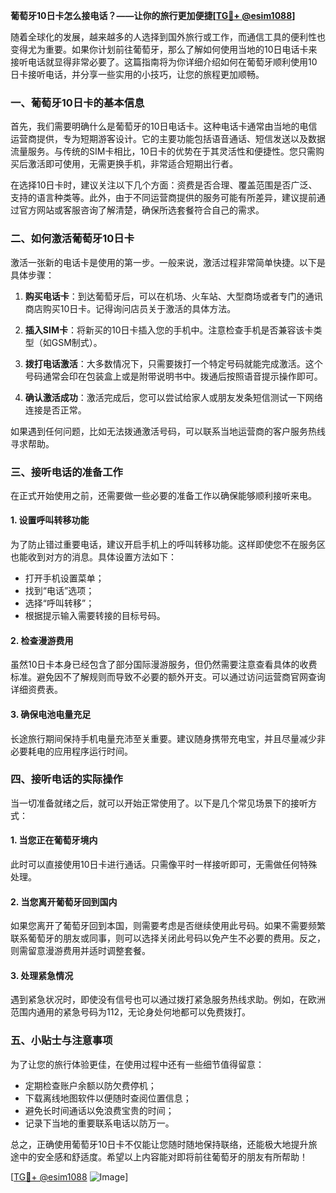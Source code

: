 **葡萄牙10日卡怎么接电话？——让你的旅行更加便捷[[TG💪+ @esim1088](https://t.me/s/esim1088)]**

随着全球化的发展，越来越多的人选择到国外旅行或工作，而通信工具的便利性也变得尤为重要。如果你计划前往葡萄牙，那么了解如何使用当地的10日电话卡来接听电话就显得非常必要了。这篇指南将为你详细介绍如何在葡萄牙顺利使用10日卡接听电话，并分享一些实用的小技巧，让您的旅程更加顺畅。

### 一、葡萄牙10日卡的基本信息

首先，我们需要明确什么是葡萄牙的10日电话卡。这种电话卡通常由当地的电信运营商提供，专为短期游客设计。它的主要功能包括语音通话、短信发送以及数据流量服务。与传统的SIM卡相比，10日卡的优势在于其灵活性和便捷性。您只需购买后激活即可使用，无需更换手机，非常适合短期出行者。

在选择10日卡时，建议关注以下几个方面：资费是否合理、覆盖范围是否广泛、支持的语言种类等。此外，由于不同运营商提供的服务可能有所差异，建议提前通过官方网站或客服咨询了解清楚，确保所选套餐符合自己的需求。

### 二、如何激活葡萄牙10日卡

激活一张新的电话卡是使用的第一步。一般来说，激活过程非常简单快捷。以下是具体步骤：

1. **购买电话卡**：到达葡萄牙后，可以在机场、火车站、大型商场或者专门的通讯商店购买10日卡。记得询问店员关于激活的具体方法。
   
2. **插入SIM卡**：将新买的10日卡插入您的手机中。注意检查手机是否兼容该卡类型（如GSM制式）。

3. **拨打电话激活**：大多数情况下，只需要拨打一个特定号码就能完成激活。这个号码通常会印在包装盒上或是附带说明书中。拨通后按照语音提示操作即可。

4. **确认激活成功**：激活完成后，您可以尝试给家人或朋友发条短信测试一下网络连接是否正常。

如果遇到任何问题，比如无法拨通激活号码，可以联系当地运营商的客户服务热线寻求帮助。

### 三、接听电话的准备工作

在正式开始使用之前，还需要做一些必要的准备工作以确保能够顺利接听来电。

#### 1. 设置呼叫转移功能
为了防止错过重要电话，建议开启手机上的呼叫转移功能。这样即使您不在服务区也能收到对方的消息。具体设置方法如下：
   - 打开手机设置菜单；
   - 找到“电话”选项；
   - 选择“呼叫转移”；
   - 根据提示输入需要转接的目标号码。

#### 2. 检查漫游费用
虽然10日卡本身已经包含了部分国际漫游服务，但仍然需要注意查看具体的收费标准。避免因不了解规则而导致不必要的额外开支。可以通过访问运营商官网查询详细资费表。

#### 3. 确保电池电量充足
长途旅行期间保持手机电量充沛至关重要。建议随身携带充电宝，并且尽量减少非必要耗电的应用程序运行时间。

### 四、接听电话的实际操作

当一切准备就绪之后，就可以开始正常使用了。以下是几个常见场景下的接听方式：

#### 1. 当您正在葡萄牙境内
此时可以直接使用10日卡进行通话。只需像平时一样接听即可，无需做任何特殊处理。

#### 2. 当您离开葡萄牙回到国内
如果您离开了葡萄牙回到本国，则需要考虑是否继续使用此号码。如果不需要频繁联系葡萄牙的朋友或同事，则可以选择关闭此号码以免产生不必要的费用。反之，则需留意漫游费用并适时调整套餐。

#### 3. 处理紧急情况
遇到紧急状况时，即使没有信号也可以通过拨打紧急服务热线求助。例如，在欧洲范围内通用的紧急号码为112，无论身处何地都可以免费拨打。

### 五、小贴士与注意事项

为了让您的旅行体验更佳，在使用过程中还有一些细节值得留意：

- 定期检查账户余额以防欠费停机；
- 下载离线地图软件以便随时查阅位置信息；
- 避免长时间通话以免浪费宝贵的时间；
- 记录下当地的重要联系电话以防万一。

总之，正确使用葡萄牙10日卡不仅能让您随时随地保持联络，还能极大地提升旅途中的安全感和舒适度。希望以上内容能对即将前往葡萄牙的朋友有所帮助！

[[TG💪+ @esim1088](https://t.me/s/esim1088) ![Image](https://i.postimg.cc/4NQfJmqS/Snipaste-2025-05-13-00-14-12.png)]